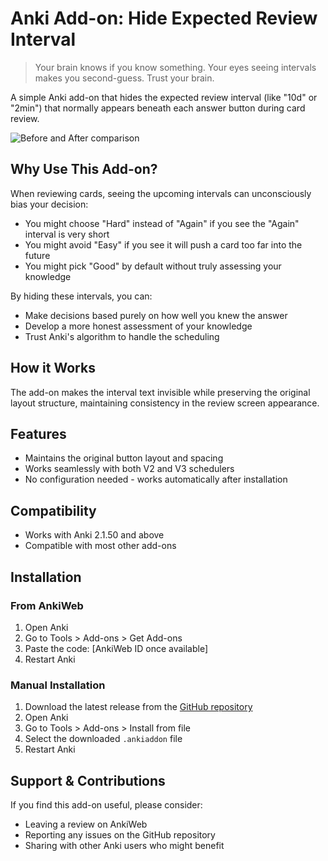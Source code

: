 # Anki Add-on: Hide Expected Review Interval

> Your brain knows if you know something. Your eyes seeing intervals makes you second-guess. Trust your brain.

A simple Anki add-on that hides the expected review interval (like "10d" or "2min") that normally appears beneath each answer button during card review.

![Before and After comparison](https://raw.githubusercontent.com/parconley/interval-hider/main/screenshots/comparison.png)

## Why Use This Add-on?

When reviewing cards, seeing the upcoming intervals can unconsciously bias your decision:
- You might choose "Hard" instead of "Again" if you see the "Again" interval is very short
- You might avoid "Easy" if you see it will push a card too far into the future
- You might pick "Good" by default without truly assessing your knowledge

By hiding these intervals, you can:
- Make decisions based purely on how well you knew the answer
- Develop a more honest assessment of your knowledge
- Trust Anki's algorithm to handle the scheduling

## How it Works

The add-on makes the interval text invisible while preserving the original layout structure, maintaining consistency in the review screen appearance.

## Features

- Maintains the original button layout and spacing
- Works seamlessly with both V2 and V3 schedulers
- No configuration needed - works automatically after installation

## Compatibility

- Works with Anki 2.1.50 and above
- Compatible with most other add-ons

## Installation

### From AnkiWeb
1. Open Anki
2. Go to Tools > Add-ons > Get Add-ons
3. Paste the code: [AnkiWeb ID once available]
4. Restart Anki

### Manual Installation
1. Download the latest release from the [GitHub repository](https://github.com/parconley/interval-hider)
2. Open Anki
3. Go to Tools > Add-ons > Install from file
4. Select the downloaded `.ankiaddon` file
5. Restart Anki

## Support & Contributions

If you find this add-on useful, please consider:
- Leaving a review on AnkiWeb
- Reporting any issues on the GitHub repository
- Sharing with other Anki users who might benefit 